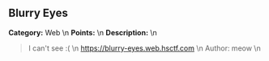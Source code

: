 ## Blurry Eyes
**Category:** Web \n
**Points:** \n
**Description:** \n
> I can't see :( \n
> https://blurry-eyes.web.hsctf.com \n
> Author: meow \n
